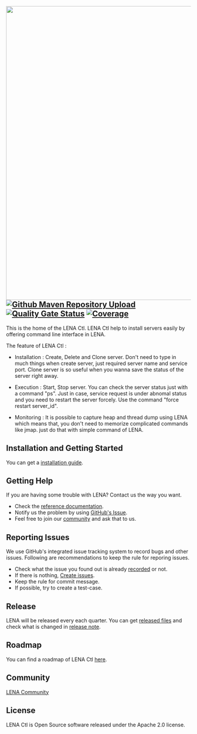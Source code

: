 ## <img src="docs/images/readme_lena_ctl_head.png" width="800"> [![Github Maven Repository Upload](https://github.com/OpenLENA/lena-ctl/actions/workflows/gh-mvn-upload.yml/badge.svg)](https://github.com/OpenLENA/lena-ctl/actions/workflows/gh-mvn-upload.yml) [![Quality Gate Status](https://sonarcloud.io/api/project_badges/measure?project=OpenLENA_lena-ctl&metric=alert_status)](https://sonarcloud.io/dashboard?id=OpenLENA_lena-ctl) [![Coverage](https://sonarcloud.io/api/project_badges/measure?project=OpenLENA_lena-ctl&metric=coverage)](https://sonarcloud.io/dashboard?id=OpenLENA_lena-ctl)

This is the home of the LENA Ctl. 
LENA Ctl help to install servers easily by offering command line interface in LENA.

The feature of LENA Ctl : 

+ Installation : Create, Delete and Clone server. Don't need to type in much things when create server, just required server name and service port.
  Clone server is so useful when you wanna save the status of the server right away.
 
+ Execution : Start, Stop server. You can check the server status just with a command "ps". Just in case, service request is under abnomal status and you need to
              restart the server forcely. Use the command "force restart server_id". 

+ Monitoring : It is possible to capture heap and thread dump using LENA which means that, you don't need to memorize complicated commands like jmap.
               just do that with simple command of LENA.

## Installation and Getting Started
You can get a [installation guide](https://github.com/OpenLENA/lena-ctl/wiki/Installation-Guide).

## Getting Help
If you are having some trouble with LENA? Contact us the way you want.
+ Check the [reference documentation](https://github.com/OpenLENA/lena-ctl/wiki).
+ Notify us the problem by using [GitHub's Issue](https://github.com/OpenLENA/lena-ctl/issues/new).
+ Feel free to join our [community](https://groups.google.com/g/lena-oe) and ask that to us.

## Reporting Issues
We use GitHub's integrated issue tracking system to record bugs and other issues. Following are recommendations to keep the rule for reporing issues.
+ Check what the issue you found out is already [recorded](https://github.com/OpenLENA/lena-ctl/issues) or not.
+ If there is nothing, [Create issues](https://github.com/OpenLENA/lena-ctl/issues/new).
+ Keep the rule for commit message.
+ If possible, try to create a test-case.

## Release
LENA will be released every each quarter. You can get [released files](https://github.com/OpenLENA/lena-ctl/releases) and check what is changed in [release note](https://github.com/OpenLENA/lena-ctl/releases).

## Roadmap
You can find a roadmap of LENA Ctl [here](https://github.com/OpenLENA/lena-ctl/wiki/2021-Roadmap).

## Community
[LENA Community](https://groups.google.com/g/openlena)

## License
LENA Ctl is Open Source software released under the Apache 2.0 license.


